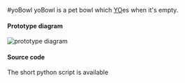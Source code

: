 #yoBowl
yoBowl is a pet bowl which [YO]es when it's empty.

#### Prototype diagram
![prototype diagram](http://yobowl.me/img/Proto-B-2.png)

#### Source code
The short python script is available

[YO]:http://www.justyo.co
